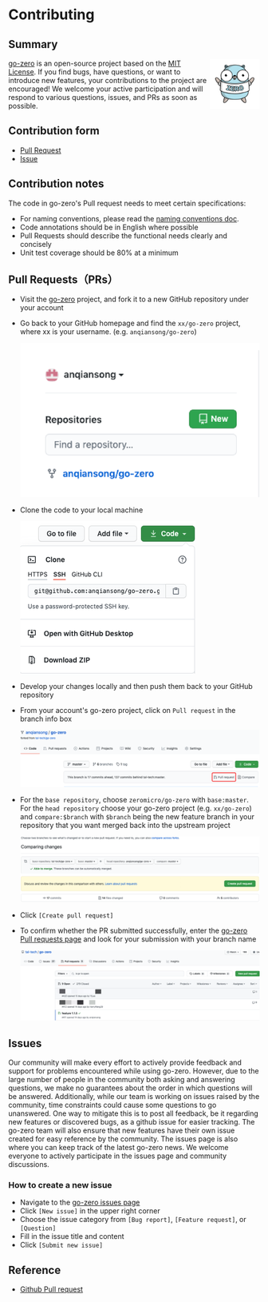 # Contributing

## Summary
<img src="../resource/go-zero-logo.png" alt="go-zero" width="100px" height="100px" align="right" />

[go-zero](https://github.com/zeromicro/go-zero) is an open-source project based on the [MIT License](https://github.com/zeromicro/go-zero/blob/master/LICENSE). If you find bugs, have questions, or want to introduce new features, your contributions to the project are encouraged! We welcome your active participation and will respond to various questions, issues, and PRs as soon as possible.

## Contribution form
* [Pull Request](https://github.com/zeromicro/go-zero/pulls)
* [Issue](https://github.com/zeromicro/go-zero/issues)

## Contribution notes
The code in go-zero's Pull request needs to meet certain specifications:
* For naming conventions, please read the [naming conventions doc](../develop/naming-spec).
* Code annotations should be in English where possible
* Pull Requests should describe the functional needs clearly and concisely
* Unit test coverage should be 80% at a minimum

## Pull Requests（PRs）
* Visit the [go-zero](https://github.com/zeromicro/go-zero) project, and fork it to a new GitHub repository under your account
* Go back to your GitHub homepage and find the `xx/go-zero` project, where xx is your username. (e.g. `anqiansong/go-zero`)

  ![fork](../resource/fork.png)
* Clone the code to your local machine

  ![clone](../resource/clone.png)
* Develop your changes locally and then push them back to your GitHub repository
* From your account's go-zero project, click on `Pull request` in the branch info box

  ![pr](../resource/new_pr.png)

* For the `base repository`, choose `zeromicro/go-zero` with `base:master`. For the `head repository` choose your go-zero project (e.g. `xx/go-zero`) and `compare:$branch` with `$branch` being the new feature branch in your repository that you want merged back into the upstream project

  ![pr](../resource/compare.png)

* Click `[Create pull request]`
* To confirm whether the PR submitted successfully, enter the [go-zero Pull requests page](https://github.com/zeromicro/go-zero/pulls) and look for your submission with your branch name

  ![pr record](../resource/pr_record.png)

## Issues
Our community will make every effort to actively provide feedback and support for problems encountered while using go-zero.
However, due to the large number of people in the community both asking and answering questions, we make no guarantees about the order in which questions will be answered.
Additionally, while our team is working on issues raised by the community, time constraints could cause some questions to go unanswered.
One way to mitigate this is to post all feedback, be it regarding new features or discovered bugs, as a github issue for easier tracking.
The go-zero team will also ensure that new features have their own issue created for easy reference by the community.
The issues page is also where you can keep track of the latest go-zero news.
We welcome everyone to actively participate in the issues page and community discussions.

### How to create a new issue
* Navigate to the [go-zero issues page](https://github.com/zeromicro/go-zero/issues)
* Click `[New issue]` in the upper right corner
* Choose the issue category from `[Bug report]`, `[Feature request]`, or `[Question]`
* Fill in the issue title and content
* Click `[Submit new issue]`


## Reference

* [Github Pull request](https://docs.github.com/en/github/collaborating-with-issues-and-pull-requests/proposing-changes-to-your-work-with-pull-requests)
